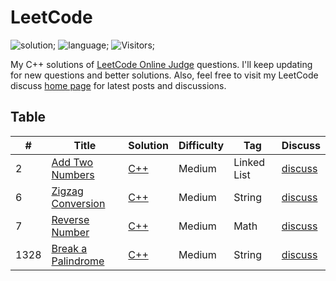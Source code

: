# LeetCode 
![solution](https://img.shields.io/badge/solution-accepted-green.svg); 
![language](https://img.shields.io/badge/language-C%2B%2B-orange.svg);
![Visitors](https://visitor-badge.laobi.icu/badge?page_id=ArdaKozan.leetcode.solutions);

My C++ solutions of [LeetCode Online Judge](https://leetcode.com/problemset/algorithms/) questions. I'll keep updating for new questions and better solutions. Also, feel free to visit my LeetCode discuss [home page](https://leetcode.com/ArdaKozan/) for latest posts and discussions.

## Table
|  #  |      Title      |     Solution    |    Difficulty   | Tag  |        Discuss            |
|-----|---------------- | --------------- | --------------- | -----|-------------------------- |
|  2  | [Add Two Numbers](https://leetcode.com/problems/add-two-numbers/) | [C++](https://github.com/ardakzn/LeetCode-Solutions/blob/main/C%2B%2B/002.AddTwoNumbers.cpp) | Medium | Linked List | [discuss](https://leetcode.com/problems/add-two-numbers/discuss/3225674/detailed-explanation-easy-to-understand-c) |
|  6  | [Zigzag Conversion](https://leetcode.com/problems/zigzag-conversion/) | [C++](https://github.com/ardakzn/LeetCode-Solutions/blob/main/C%2B%2B/006.ZigzagConversion.cpp) | Medium | String | [discuss](https://leetcode.com/problems/zigzag-conversion/solutions/3140598/simple-solution-detailed-explanation-easy-to-understand-memory-saver-on-c/) |
|  7  | [Reverse Number](https://leetcode.com/problems/reverse-integer/) | [C++](https://github.com/ardakzn/LeetCode-Solutions/blob/main/C%2B%2B/007.ReverseNumber.cpp) | Medium | Math | [discuss](https://leetcode.com/problems/reverse-integer/discuss/3226036/best-solution-with-string-detailed-explanation-easy-to-understand-c) |
|  1328  | [Break a Palindrome](https://leetcode.com/problems/break-a-palindrome/) | [C++](https://github.com/ardakzn/LeetCode-Solutions/blob/main/C%2B%2B/1328.BreakAPalindrome.cpp) | Medium | String | [discuss](https://leetcode.com/problems/break-a-palindrome/solutions/3139877/simple-solution-easy-to-understand-c/) | 
